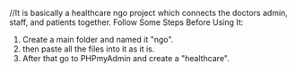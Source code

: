 //It is basically a healthcare ngo project which connects the doctors admin, staff, and patients together.
Follow Some Steps Before Using It:
1) Create a main folder and named it "ngo".
2) then paste all the files into it as it is.
3) After that go to PHPmyAdmin and create a "healthcare".
